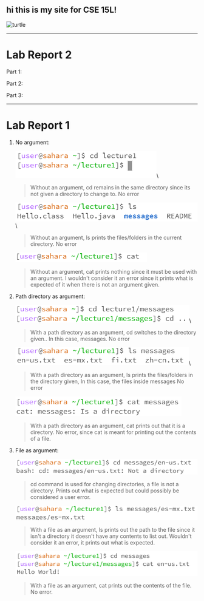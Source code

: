## hi this is my site for CSE 15L!
![turtle](https://th.bing.com/th/id/OIP.qpWzbcnEVD5hkA0KYlcS7wHaE7?pid=ImgDet&rs=1)
***
# Lab Report 2

Part 1:

Part 2:

Part 3:


***
# Lab Report 1
1. No argument:

    ![cd](CSE15LA01-UD/lab1cd.png)\

    > Without an argument, cd remains in the same directory since its not given a directory to change to.
    > No error

    ![ls](CSE15LA01-UD/lab1ls.png)\

    > Without an argument, ls prints the files/folders in the current directory.
    > No error

    ![catmsg](CSE15LA01-UD/lab1cat.png)
    > Without an argument, cat prints nothing since it must be used with an argument.
    > I wouldn't consider it an error since it prints what is expected of it when there is not an argument given.

3. Path directory as argument:

    ![cd](CSE15LA01-UD/lab1cdpath.png)\

    > With a path directory as an argument, cd switches to the directory given.. In this case, messages.
    > No error
   
    ![cd](CSE15LA01-UD/lab1lspath.png)\

    > With a path directory as an argument, ls prints the files/folders in the directory given, In this case, the files inside messages
    > No error

    ![cd](CSE15LA01-UD/lab1catpath.png)

   > With a path directory as an argument, cat prints out that it is a directory.
   > No error, since cat is meant for printing out the contents of a file.
   
5. File as argument: 
    
    ![cd](CSE15LA01-UD/lab1cdfile.png)
    > cd command is used for changing directories, a file is not a directory.
    > Prints out what is expected but could possibly be considered a user error. 

    ![ls](CSE15LA01-UD/lab1lsfile.png)

    > With a file as an argument, ls prints out the path to the file since it isn't a directory it doesn't have any contents to list out.
    > Wouldn't consider it an error, it prints out what is expected.
    
    ![catmsg](CSE15LA01-UD/lab1catfile.png)
    > With a file as an argument, cat prints out the contents of the file.
    > No error.
